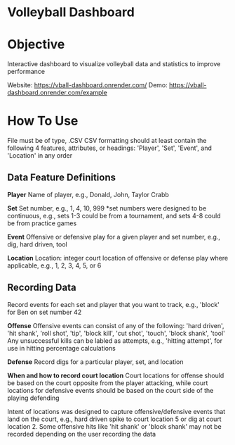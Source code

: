 # Volleyball Dashboard

# Objective
Interactive dashboard to visualize volleyball data and statistics to improve performance

Website: https://vball-dashboard.onrender.com/
Demo: https://vball-dashboard.onrender.com/example

# How To Use
File must be of type, .CSV
CSV formatting should at least contain the following 4 features, attributes, or headings: 'Player', 'Set', 'Event', and 'Location' in any order

## Data Feature Definitions
**Player**
Name of player, e.g., Donald, John, Taylor Crabb

**Set**
Set number, e.g., 1, 4, 10, 999
*set numbers were designed to be continuous, e.g., sets 1-3 could be from a tournament, and sets 4-8 could be from practice games

**Event**
Offensive or defensive play for a given player and set number, e.g., dig, hard driven, tool

**Location**
Location: integer court location of offensive or defense play where applicable, e.g., 1, 2, 3, 4, 5, or 6

## Recording Data
Record events for each set and player that you want to track, e.g., 'block' for Ben on set number 42

**Offense**
Offensive events can consist of any of the following: 'hard driven', 'hit shank', 'roll shot', 'tip', 'block kill', 'cut shot', 'touch', 'block shank', 'tool'
Any unsuccessful kills can be labled as attempts, e.g., 'hitting attempt', for use in hitting percentage calculations

**Defense**
Record digs for a particular player, set, and location

**When and how to record court location**
Court locations for offense should be based on the court opposite from the player attacking, while court locations for defensive events should be based on the court side of the playing defending

Intent of locations was designed to capture offensive/defensive events that land on the court, e.g., hard driven spike to court location 5 or dig at court location 2. Some offensive hits like 'hit shank' or 'block shank' may not be recorded depending on the user recording the data

